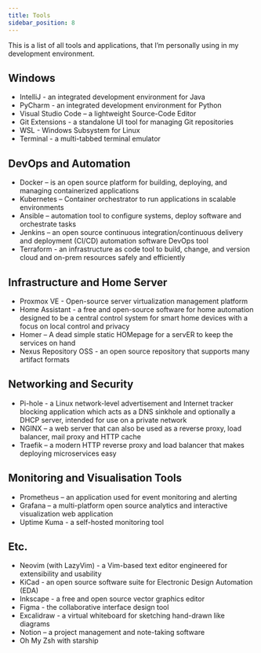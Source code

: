 ```yaml
---
title: Tools
sidebar_position: 8
---
```


This is a list of all tools and applications, that I’m personally using in my development environment.

## Windows
- IntelliJ - an integrated development environment for Java  
- PyCharm - an integrated development environment for Python
- Visual Studio Code –  a lightweight Source-Code Editor
- Git Extensions - a standalone UI tool for managing Git repositories
- WSL - Windows Subsystem for Linux
- Terminal - a multi-tabbed terminal emulator

##  DevOps and Automation
- Docker – is an open source platform for building, deploying, and managing containerized applications  
- Kubernetes – Container orchestrator to run applications in scalable environments  
- Ansible – automation tool to configure systems, deploy software and orchestrate tasks
- Jenkins – an open source continuous integration/continuous delivery and deployment (CI/CD) automation software DevOps tool
- Terraform - an infrastructure as code tool to build, change, and version cloud and on-prem resources safely and efficiently  

## Infrastructure and Home Server
- Proxmox VE - Open-source server virtualization management platform  
- Home Assistant -  a free and open-source software for home automation designed to be a central control system for smart home devices with a focus on local control and privacy  
- Homer – A dead simple static HOMepage for a servER to keep the services on hand  
- Nexus Repository OSS - an open source repository that supports many artifact formats  

## Networking and Security
- Pi-hole - a Linux network-level advertisement and Internet tracker blocking application which acts as a DNS sinkhole and optionally a DHCP server, intended for use on a private network  
- NGINX – a web server that can also be used as a reverse proxy, load balancer, mail proxy and HTTP cache  
- Traefik – a modern HTTP reverse proxy and load balancer that makes deploying microservices easy
 
## Monitoring and Visualisation Tools
- Prometheus – an application used for event monitoring and alerting  
- Grafana – a multi-platform open source analytics and interactive visualization web application  
- Uptime Kuma - a self-hosted monitoring tool  
 
## Etc.
- Neovim (with LazyVim) - a Vim-based text editor engineered for extensibility and usability  
- KiCad - an open source software suite for Electronic Design Automation (EDA)  
- Inkscape - a free and open source vector graphics editor  
- Figma - the collaborative interface design tool  
- Excalidraw - a virtual whiteboard for sketching hand-drawn like diagrams
- Notion – a project management and note-taking software
- Oh My Zsh with starship
